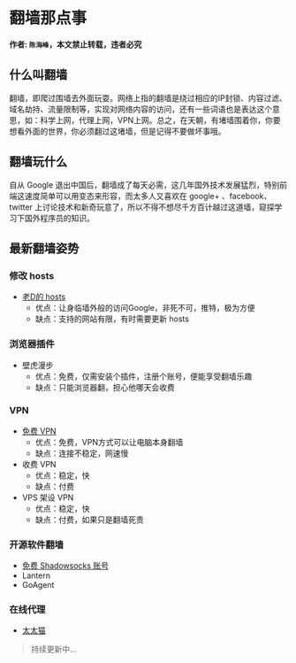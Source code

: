 # 翻墙那点事

__作者: `陈海峰`，本文禁止转载，违者必究__

## 什么叫翻墙

翻墙，即爬过围墙去外面玩耍。网络上指的翻墙是绕过相应的IP封锁、内容过滤、域名劫持、流量限制等，实现对网络内容的访问，还有一些词语也是表达这个意思，如：科学上网，代理上网，VPN上网。总之，在天朝，有堵墙围着你，你要想看外面的世界，你必须翻过这堵墙，但是记得不要做坏事哦。

## 翻墙玩什么

自从 Google 退出中国后，翻墙成了每天必需，这几年国外技术发展猛烈，特别前端这速度简单可以用变态来形容，而太多人又喜欢在 google+ 、facebook、twitter 上讨论技术和新奇玩意了，所以不得不想尽千方百计越过这道墙，窥探学习下国外程序员的知识。

## 最新翻墙姿势

### 修改 hosts

* [老D的 hosts](https://laod.org/hosts/2016-google-hosts.html)
    * 优点：让身临墙外般的访问Google，非死不可，推特，极为方便
    * 缺点：支持的网站有限，有时需要更新 hosts

### 浏览器插件
* 壁虎漫步
    * 优点：免费，仅需安装个插件，注册个账号，便能享受翻墙乐趣
    * 缺点：只能浏览器翻，担心他哪天会收费

### VPN

* [免费 VPN ](http://www.vpngate.net/cn/)
    * 优点：免费，VPN方式可以让电脑本身翻墙
    * 缺点：连接不稳定，网速慢
* 收费 VPN
    * 优点：稳定，快
    * 缺点：付费
* VPS 架设 VPN
    * 优点：稳定，快
    * 缺点：付费，如果只是翻墙死贵

### 开源软件翻墙
* [免费 Shadowsocks 账号](http://www.ishadowsocks.com/)
* Lantern
* GoAgent

### 在线代理
* [太太猫](http://www.kaikaimao.net/)

> 持续更新中...
